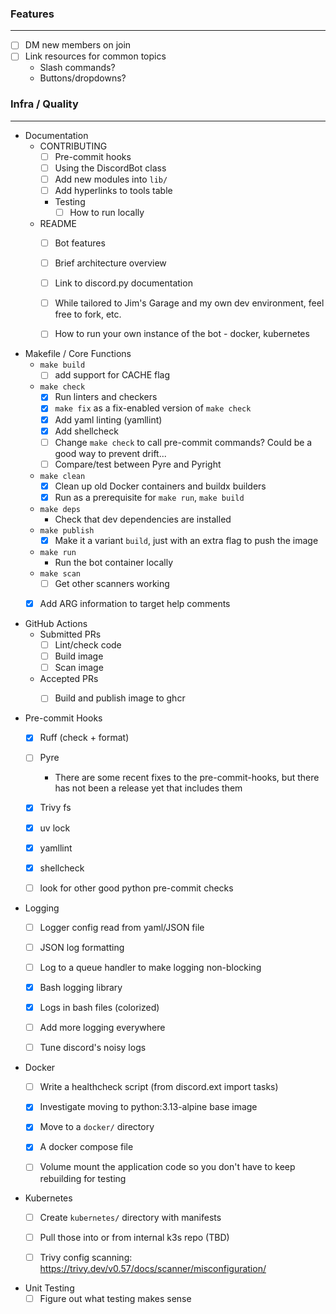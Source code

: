 ### Features

---
- [ ] DM new members on join
- [ ] Link resources for common topics
  - Slash commands?
  - Buttons/dropdowns?

### Infra / Quality

---
- Documentation
  - CONTRIBUTING
    - [ ] Pre-commit hooks
    - [ ] Using the DiscordBot class
    - [ ] Add new modules into `lib/`
    - [ ] Add hyperlinks to tools table
    - Testing
      - [ ] How to run locally
  - README
    - [ ] Bot features
    - [ ] Brief architecture overview
    - [ ] Link to discord.py documentation
    - [ ] While tailored to Jim's Garage and my own dev environment, feel free to fork, etc.
    - [ ] How to run your own instance of the bot - docker, kubernetes
  
  
- Makefile / Core Functions
  - `make build`
    - [ ] add support for CACHE flag
  - `make check`
    - [x] Run linters and checkers 
    - [x] `make fix` as a fix-enabled version of `make check`
    - [x] Add yaml linting (yamllint)
    - [x] Add shellcheck
    - [ ] Change `make check` to call pre-commit commands?  Could be a good way to prevent drift...
    - [ ] Compare/test between Pyre and Pyright
  - `make clean`
    - [x] Clean up old Docker containers and buildx builders
    - [x] Run as a prerequisite for `make run`, `make build`
  - `make deps`
    - Check that dev dependencies are installed
  - `make publish`
    - [x] Make it a variant `build`, just with an extra flag to push the image
  - `make run`
    - Run the bot container locally
  - `make scan`
    - [ ] Get other scanners working
  - [x] Add ARG information to target help comments


- GitHub Actions
  - Submitted PRs
    - [ ] Lint/check code
    - [ ] Build image
    - [ ] Scan image
  - Accepted PRs
    - [ ] Build and publish image to ghcr


- Pre-commit Hooks
  - [x] Ruff (check + format)
  - [ ] Pyre
    - There are some recent fixes to the pre-commit-hooks, 
      but there has not been a release yet that includes them
  - [x] Trivy fs
  - [x] uv lock
  - [x] yamllint
  - [x] shellcheck
  - [ ] look for other good python pre-commit checks


- Logging
  - [ ] Logger config read from yaml/JSON file
  - [ ] JSON log formatting
  - [ ] Log to a queue handler to make logging non-blocking
  - [x] Bash logging library
  - [x] Logs in bash files (colorized)
  - [ ] Add more logging everywhere
  - [ ] Tune discord's noisy logs


- Docker
  - [ ] Write a healthcheck script (from discord.ext import tasks)
  - [x] Investigate moving to python:3.13-alpine base image
  - [x] Move to a `docker/` directory
  - [x] A docker compose file
  - [ ] Volume mount the application code so you don't have to keep rebuilding for testing


- Kubernetes
  - [ ] Create `kubernetes/` directory with manifests
  - [ ] Pull those into or from internal k3s repo (TBD)
  - [ ] Trivy config scanning: https://trivy.dev/v0.57/docs/scanner/misconfiguration/


- Unit Testing
  - [ ] Figure out what testing makes sense
